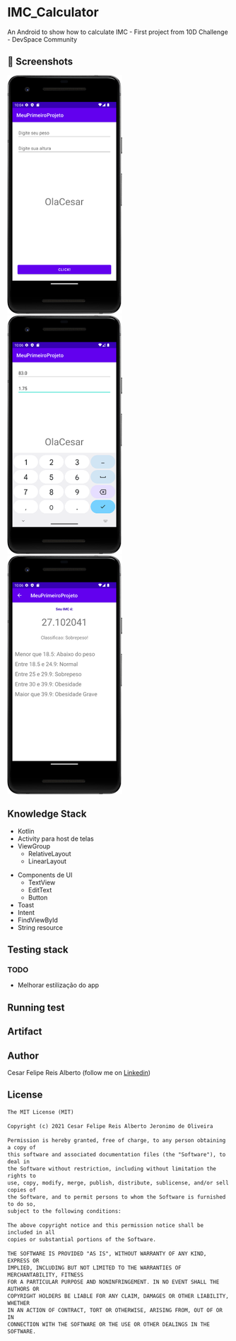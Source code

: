 # IMC_Calculator
An Android to show how to calculate IMC - First project from 10D Challenge - DevSpace Community

## :camera_flash: Screenshots
<!-- You can add more screenshots here if you like -->
<img src="/results/image1.png" width="260">&emsp;<img src="/results/image2.png" width="260">&emsp;<img src="/results/image3.png" width="260">

## Knowledge Stack
* Kotlin
* Activity para host de telas
* ViewGroup
    * RelativeLayout
    * LinearLayout
- Components de UI
    - TextView
    - EditText
    - Button
- Toast
- Intent
- FindViewById 
- String resource

## Testing stack

### TODO
- Melhorar estilização do app

## Running test

## Artifact

## Author
Cesar Felipe Reis Alberto (follow me on [Linkedin](https://www.linkedin.com/in/cesardeveloper/))

## License
```
The MIT License (MIT)

Copyright (c) 2021 Cesar Felipe Reis Alberto Jeronimo de Oliveira

Permission is hereby granted, free of charge, to any person obtaining a copy of
this software and associated documentation files (the "Software"), to deal in
the Software without restriction, including without limitation the rights to
use, copy, modify, merge, publish, distribute, sublicense, and/or sell copies of
the Software, and to permit persons to whom the Software is furnished to do so,
subject to the following conditions:

The above copyright notice and this permission notice shall be included in all
copies or substantial portions of the Software.

THE SOFTWARE IS PROVIDED "AS IS", WITHOUT WARRANTY OF ANY KIND, EXPRESS OR
IMPLIED, INCLUDING BUT NOT LIMITED TO THE WARRANTIES OF MERCHANTABILITY, FITNESS
FOR A PARTICULAR PURPOSE AND NONINFRINGEMENT. IN NO EVENT SHALL THE AUTHORS OR
COPYRIGHT HOLDERS BE LIABLE FOR ANY CLAIM, DAMAGES OR OTHER LIABILITY, WHETHER
IN AN ACTION OF CONTRACT, TORT OR OTHERWISE, ARISING FROM, OUT OF OR IN
CONNECTION WITH THE SOFTWARE OR THE USE OR OTHER DEALINGS IN THE SOFTWARE.
```
